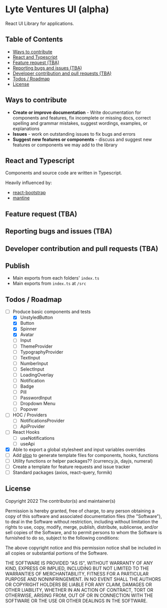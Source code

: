 # Lyte Ventures UI (alpha)

React UI Library for applications.

## Table of Contents

<!-- run `npm generate-toc` to auto generate toc -->
<!-- Do not remove toc tags below -->

<!-- toc -->

<!-- - [Quick Start](#quick-start)
- [Development](#development) -->

- [Ways to contribute](#ways-to-contribute)
- [React and Typescript](#react-and-typescript)
- [Feature request (TBA)](#feature-request-tba)
- [Reporting bugs and issues (TBA)](#reporting-bugs-and-issues-tba)
- [Developer contribution and pull requests (TBA)](#developer-contribution-and-pull-requests-tba)
- [Todos / Roadmap](#todos--roadmap)
- [License](#license)

<!-- tocstop -->

<!--
## Quick Start

- Download the latest release
- Install with npm: `npm install lvui`
- Install with yarn: `yarn add lvui`


## Development

- Clone the repository: `git clone chewhx/lvui`
- Install dependencies: `cd lvui && npm install`
- Build your components in `src/components`
- Import into storybook and run storybook to preview components: `npm run storybook` -->

## Ways to contribute

<!-- Consult the contributing guidelines to understand our workflow. -->

- **Create or improve documentation** - Write documentation for components and features, fix incomplete or missing docs, correct spelling and grammar mistakes, suggest wordings, examples, or explanations
- **Issues** - work on outstanding issues to fix bugs and errors
- **Suggest new features or components** - discuss and suggest new features or components we may add to the library

## React and Typescript

Components and source code are written in Typescript.

Heavily influenced by:

- [react-bootstrap](https://github.com/react-bootstrap/react-bootstrap)
- [mantine](https://github.com/mantinedev/mantine/)

## Feature request (TBA)

## Reporting bugs and issues (TBA)

## Developer contribution and pull requests (TBA)

## Publish

- Main exports from each folders' `index.ts`
- Main exports from `index.ts` at `/src`

## Todos / Roadmap

- [ ] Produce basic components and tests
  - [x] UnstyledButton
  - [x] Button
  - [x] Spinner
  - [x] Avatar
  - [ ] Input
  - [ ] ThemeProvider
  - [ ] TypographyProvider
  - [ ] TextInput
  - [ ] NumberInput
  - [ ] SelectInput
  - [ ] LoadingOverlay
  - [ ] Notification
  - [ ] Badge
  - [ ] Pill
  - [ ] PasswordInput
  - [ ] Dropdown Menu
  - [ ] Popover
- [ ] HOC / Providers
  - [ ] NotificationsProvider
  - [ ] ApiProvider
- [ ] React Hooks
  - [ ] useNotifications
  - [ ] useApi
- [x] Able to export a global stylesheet and input variables overrides
- [ ] Add [plop](https://www.npmjs.com/package/plop) to generate template files for components, hooks, functions
- [ ] Utility functions or helper packages?? (currency.js, dayjs, numeral)
- [ ] Create a template for feature requests and issue tracker
- [ ] Standard packages (axios, react-query, formik)

## License

Copyright 2022 The contributor(s) and maintainer(s)

Permission is hereby granted, free of charge, to any person obtaining a copy of this software and associated documentation files (the "Software"), to deal in the Software without restriction, including without limitation the rights to use, copy, modify, merge, publish, distribute, sublicense, and/or sell copies of the Software, and to permit persons to whom the Software is furnished to do so, subject to the following conditions:

The above copyright notice and this permission notice shall be included in all copies or substantial portions of the Software.

THE SOFTWARE IS PROVIDED "AS IS", WITHOUT WARRANTY OF ANY KIND, EXPRESS OR IMPLIED, INCLUDING BUT NOT LIMITED TO THE WARRANTIES OF MERCHANTABILITY, FITNESS FOR A PARTICULAR PURPOSE AND NONINFRINGEMENT. IN NO EVENT SHALL THE AUTHORS OR COPYRIGHT HOLDERS BE LIABLE FOR ANY CLAIM, DAMAGES OR OTHER LIABILITY, WHETHER IN AN ACTION OF CONTRACT, TORT OR OTHERWISE, ARISING FROM, OUT OF OR IN CONNECTION WITH THE SOFTWARE OR THE USE OR OTHER DEALINGS IN THE SOFTWARE.
